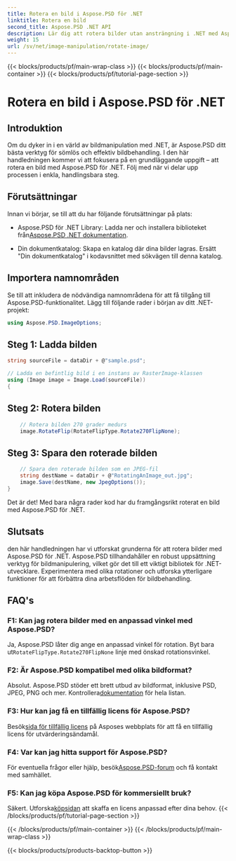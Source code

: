 ```yaml
---
title: Rotera en bild i Aspose.PSD för .NET
linktitle: Rotera en bild
second_title: Aspose.PSD .NET API
description: Lär dig att rotera bilder utan ansträngning i .NET med Aspose.PSD. Följ vår steg-för-steg handledning.
weight: 15
url: /sv/net/image-manipulation/rotate-image/
---
```


{{< blocks/products/pf/main-wrap-class >}}
{{< blocks/products/pf/main-container >}}
{{< blocks/products/pf/tutorial-page-section >}}

# Rotera en bild i Aspose.PSD för .NET

## Introduktion

Om du dyker in i en värld av bildmanipulation med .NET, är Aspose.PSD ditt bästa verktyg för sömlös och effektiv bildbehandling. I den här handledningen kommer vi att fokusera på en grundläggande uppgift – att rotera en bild med Aspose.PSD för .NET. Följ med när vi delar upp processen i enkla, handlingsbara steg.

## Förutsättningar

Innan vi börjar, se till att du har följande förutsättningar på plats:

-  Aspose.PSD för .NET Library: Ladda ner och installera biblioteket från[Aspose.PSD .NET dokumentation](https://reference.aspose.com/psd/net/).

- Din dokumentkatalog: Skapa en katalog där dina bilder lagras. Ersätt "Din dokumentkatalog" i kodavsnittet med sökvägen till denna katalog.

## Importera namnområden

Se till att inkludera de nödvändiga namnområdena för att få tillgång till Aspose.PSD-funktionalitet. Lägg till följande rader i början av ditt .NET-projekt:

```csharp
using Aspose.PSD.ImageOptions;
```

## Steg 1: Ladda bilden

```csharp
string sourceFile = dataDir + @"sample.psd";

// Ladda en befintlig bild i en instans av RasterImage-klassen
using (Image image = Image.Load(sourceFile))
{
```

## Steg 2: Rotera bilden

```csharp
    // Rotera bilden 270 grader medurs
    image.RotateFlip(RotateFlipType.Rotate270FlipNone);
```

## Steg 3: Spara den roterade bilden

```csharp
    // Spara den roterade bilden som en JPEG-fil
    string destName = dataDir + @"RotatingAnImage_out.jpg";
    image.Save(destName, new JpegOptions());
}
```

Det är det! Med bara några rader kod har du framgångsrikt roterat en bild med Aspose.PSD för .NET.

## Slutsats

den här handledningen har vi utforskat grunderna för att rotera bilder med Aspose.PSD för .NET. Aspose.PSD tillhandahåller en robust uppsättning verktyg för bildmanipulering, vilket gör det till ett viktigt bibliotek för .NET-utvecklare. Experimentera med olika rotationer och utforska ytterligare funktioner för att förbättra dina arbetsflöden för bildbehandling.

## FAQ's

### F1: Kan jag rotera bilder med en anpassad vinkel med Aspose.PSD?

 Ja, Aspose.PSD låter dig ange en anpassad vinkel för rotation. Byt bara ut`RotateFlipType.Rotate270FlipNone` linje med önskad rotationsvinkel.

### F2: Är Aspose.PSD kompatibel med olika bildformat?

 Absolut. Aspose.PSD stöder ett brett utbud av bildformat, inklusive PSD, JPEG, PNG och mer. Kontrollera[dokumentation](https://reference.aspose.com/psd/net/) för hela listan.

### F3: Hur kan jag få en tillfällig licens för Aspose.PSD?

 Besök[sida för tillfällig licens](https://purchase.aspose.com/temporary-license/) på Asposes webbplats för att få en tillfällig licens för utvärderingsändamål.

### F4: Var kan jag hitta support för Aspose.PSD?

 För eventuella frågor eller hjälp, besök[Aspose.PSD-forum](https://forum.aspose.com/c/psd/34) och få kontakt med samhället.

### F5: Kan jag köpa Aspose.PSD för kommersiellt bruk?

 Säkert. Utforska[köpsidan](https://purchase.aspose.com/buy) att skaffa en licens anpassad efter dina behov.
{{< /blocks/products/pf/tutorial-page-section >}}

{{< /blocks/products/pf/main-container >}}
{{< /blocks/products/pf/main-wrap-class >}}

{{< blocks/products/products-backtop-button >}}
